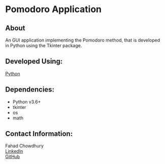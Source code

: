 # **Pomodoro Application**
## About
An GUI application implementing the Pomodoro method, that is developed in Python using the Tkinter package.

## Developed Using:
[Python](https://www.python.org/)

## Dependencies:
- Python v3.6+
- tkinter
- os
- math

## Contact Information:
Fahad Chowdhury\
[LinkedIn](https://www.linkedin.com/in/fahad-chowdhury-fi)\
[GitHub](https://github.com/Fahad-Chowdhury)
